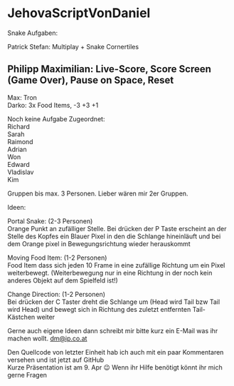 # JehovaScriptVonDaniel
Snake Aufgaben:<br />

Patrick Stefan: Multiplay + Snake Cornertiles<br />
## Philipp Maximilian: Live-Score, Score Screen (Game Over), Pause on Space, Reset<br />
Max: Tron<br />
Darko: 3x Food Items, -3 +3 +1<br />

Noch keine Aufgabe Zugeordnet:<br />
Richard<br />
Sarah<br />
Raimond<br />
Adrian<br />
Won <br />
Edward<br />
Vladislav<br />
Kim<br />

Gruppen bis max. 3 Personen. Lieber wären mir 2er Gruppen.<br />

Ideen:<br />

Portal Snake: (2-3 Personen)<br />
Orange Punkt an zufälliger Stelle. Bei drücken der P Taste erscheint an der Stelle des Kopfes ein Blauer Pixel in den die Schlange hineinläuft und bei dem Orange pixel in Bewegungsrichtung wieder herauskommt<br />

Moving Food Item: (1-2 Personen)<br />
Food Item dass sich jeden 10 Frame in eine zufällige Richtung um ein Pixel weiterbewegt. (Weiterbewegung nur in eine Richtung in der noch kein anderes Objekt auf dem Spielfeld ist!)<br />

Change Direction: (1-2 Personen)<br />
Bei drücken der C Taster dreht die Schlange um (Head wird Tail bzw Tail wird Head) und bewegt sich in Richtung des zuletzt entfernten Tail-Kästchen weiter<br />

Gerne auch eigene Ideen dann schreibt mir bitte kurz ein E-Mail was ihr machen wollt. dm@ip.co.at<br />

Den Quellcode von letzter Einheit hab ich auch mit ein paar Kommentaren versehen und ist jetzt auf GitHub<br />
Kurze Präsentation ist am 9. Apr :wink: Wenn ihr Hilfe benötigt könnt ihr mich gerne Fragen<br />
<br />